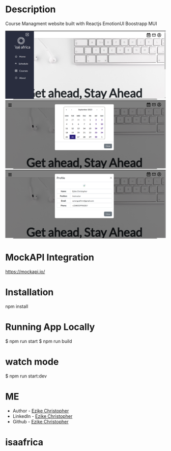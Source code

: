 # Description
Course Managment website built with Reactjs EmotionUI Boostrapp MUI

<picture>
   <img alt="Sway VSCode Plugin" src="src/images/img1.png">
    <img alt="Sway VSCode Plugin" src="src/images/img2.png">
     <img alt="Sway VSCode Plugin" src="src/images/img3.png">
</picture>

# MockAPI Integration
https://mockapi.io/

# Installation
npm install


# Running App Locally
$ npm run start
$ npm run build


# watch mode
$ npm run start:dev


# ME
- Author - [Ezike Christopher](https://christopherezike.netlify.app/#home)
- LinkedIn - [Ezike Christopher](https://www.linkedin.com/in/christopherezike/)
- Github - [Ezike Christopher](https://github.com/EzikeChris)
# isaafrica
